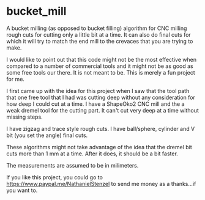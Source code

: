 # bucket_mill
A bucket milling (as opposed to bucket filling) algorithm for CNC milling rough cuts for cutting only a little bit at a time. It can also do final cuts for which it will try to match the end mill to the crevaces that you are trying to make.

I would like to point out that this code might not be the most effective when compared to a number of commercial tools and it might not be as good as some free tools our there. It is not meant to be. This is merely a fun project for me.

I first came up with the idea for this project when I saw that the tool path that one free tool that I had was cutting deep without any consideration for how deep I could cut at a time. I have a ShapeOko2 CNC mill and the a weak dremel tool for the cutting part. It can't cut very deep at a time without missing steps.

I have zigzag and trace style rough cuts. I have ball/sphere, cylinder and V bit (you set the angle) final cuts.

These algorithms might not take advantage of the idea that the dremel bit cuts more than 1 mm at a time. After it does, it should be a bit faster.

The measurements are assumed to be in milimeters.

If you like this project, you could go to https://www.paypal.me/NathanielStenzel to send me money as a thanks...if you want to.
